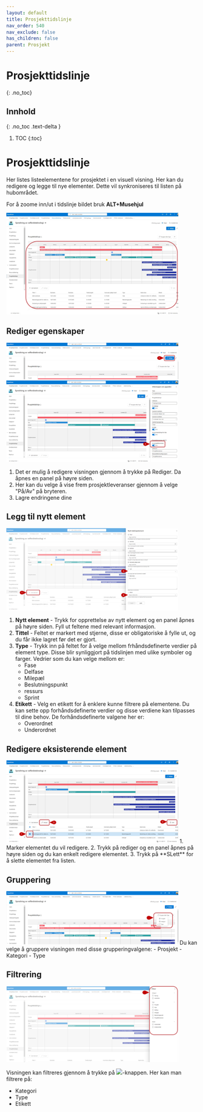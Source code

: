 ```yaml
---
layout: default
title: Prosjekttidslinje
nav_order: 540
nav_exclude: false
has_children: false
parent: Prosjekt
---
```


# Prosjekttidslinje
{: .no_toc}

## Innhold
{: .no_toc .text-delta }

1. TOC
{:toc}


# Prosjekttidslinje
Her listes listeelementene for prosjektet i en visuell visning. 
Her kan du redigere og legge til nye elementer. Dette vil synkroniseres til listen på hubområdet. 

For å zoome inn/ut i tidslinje bildet bruk **ALT+Musehjul**

<img src = "./media/54-prosjekttidslinje.png" width ="90%" height = "%">


## Rediger egenskaper
<img src = "./media/54-prosjekttidslinjeRediger1.png" width ="90%" height = "%">
<img src = "./media/54-prosjekttidslinjeRediger2.png" width ="90%" height = "%">

1. Det er mulig å redigere visningen gjennom å trykke på Rediger. Da åpnes en panel på høyre siden.
2. Her kan du velge å vise frem prosjektleveranser gjennom å velge "På/Av" på bryteren.
3. Lagre endringene dine

## Legg til nytt element
<img src = "./media/54-prosjekttidslinjeNy.png" width ="90%" height = "%">

1. **Nytt element** - Trykk for opprettelse av nytt element og en panel åpnes på høyre siden. Fyll ut feltene med relevant informasjon.
2. **Tittel** - Feltet er markert med stjerne, disse er obligatoriske å fylle ut, og du får ikke lagret før det er gjort.
3. **Type** - Trykk inn på feltet for å velge mellom frhåndsdefinerte verdier på element type. Disse blir synliggjort på tidslinjen med ulike symboler og farger. Vedrier som du kan velge mellom er:
    - Fase
    - Delfase
    - Milepæl
    - Beslutningspunkt
    - ressurs
    - Sprint
4. **Etikett** - Velg en etikett for å enklere kunne filtrere på elementene. Du kan sette opp forhåndsdefinerte verdier og disse verdiene kan tilpasses til dine behov. De forhåndsdefinerte valgene her er:
    - Overordnet
    - Underordnet
      
## Redigere eksisterende element 
<img src = "./media/54-prosjekttidslinjeRedigerEks.png" width ="90%" height = "%">
1. Marker elementet du vil redigere.
2. Trykk på rediger og en panel åpnes på høyre siden og du kan enkelt redigere elementet. 
3. Trykk på **SLett** for å slette elementet fra listen.

## Gruppering
<img src = "./media/54-prosjekttidslinjeGrupper.png" width ="90%" height = "%">
Du kan velge å gruppere visningen med disse grupperingvalgene:
- Prosjekt
- Kategori
- Type

## Filtrering

<img src = "./media/54-prosjekttidslinjeFilter.png" width ="90%" height = "%">

Visningen kan filtreres gjennom å trykke på ![](./media/FiltrerKnapp.png)-knappen. Her kan man filtrere på:
- Kategori
- Type
- Etikett
